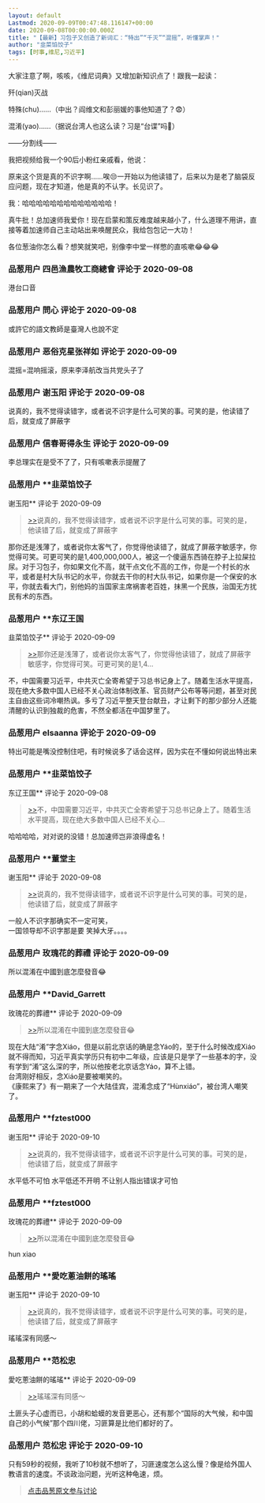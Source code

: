 ```yaml
---
layout: default
Lastmod: 2020-09-09T00:47:48.116147+00:00
date: 2020-09-08T00:00:00.000Z
title: "【最新】习包子又创造了新词汇：“特出”“千灭”“混摇”，听懂掌声！"
author: "韭菜馅饺子"
tags: [时事,维尼,习近平]
---
```


大家注意了啊，咳咳，《维尼词典》又增加新知识点了！跟我一起读：  
  
歼(qian)灭战  
  
特殊(chu)……（中出？阎维文和彭丽媛的事他知道了？😨）  
  
混淆(yao)……（据说台湾人也这么读？习是“台谍”吗🤣）  
  
——分割线——  
  
我把视频给我一个90后小粉红亲戚看，他说：  
  
原来这个货是真的不识字啊……唉😒一开始以为他读错了，后来以为是老了脑袋反应问题，现在才知道，他是真的不认字。长见识了。  
  
我：哈哈哈哈哈哈哈哈哈哈哈哈哈！  
  
真牛批！总加速师我爱你！现在启蒙和策反难度越来越小了，什么道理不用讲，直接等着加速师自己主动站出来唤醒民众，我给包包记一大功！  
  
各位葱油你怎么看？想笑就笑吧，别像李中堂一样憋的直咳嗽😂😂😂

            
### 品葱用户 **四邑漁農牧工商總會** 评论于 2020-09-08
        
港台口音
        


            
### 品葱用户 **問心** 评论于 2020-09-08
        
或許它的語文教師是臺灣人也說不定
        


            
### 品葱用户 **恶俗克星张祥如** 评论于 2020-09-09
        
混摇=混响摇滚，原来李泽航改当共党头子了
        


            
### 品葱用户 **谢玉阳** 评论于 2020-09-08
        
说真的，我不觉得读错字，或者说不识字是什么可笑的事。可笑的是，他读错了后，就变成了屏蔽字
        


            
### 品葱用户 **信春哥得永生** 评论于 2020-09-09
        
李总理实在是受不了了，只有咳嗽表示提醒了
        


            
### 品葱用户 **韭菜馅饺子 
谢玉阳** 评论于 2020-09-09
        
> [\>>]( "/video/item_id-26504#")说真的，我不觉得读错字，或者说不识字是什么可笑的事。可笑的是，他读错了后，就变成了屏蔽字

  
  
那你还是浅薄了，或者说你太客气了，你觉得他读错了，就成了屏蔽字敏感字，你觉得可笑。可更可笑的是1,400,000,000人，被这一个傻逼东西骑在脖子上拉屎拉尿。对于习包子，你如果文化不高，就干点文化不高的工作，你是一个村长的水平，或者是村大队书记的水平，你就去干你的村大队书记，如果你是一个保安的水平，你就去看大门，别他妈的当国家主席祸害老百姓，抹黑一个民族，治国无方扰民有术的东西。
        


            
### 品葱用户 **东辽王国 
韭菜馅饺子** 评论于 2020-09-09
        
> [\>>]( "/video/item_id-26506#")那你还是浅薄了，或者说你太客气了，你觉得他读错了，就成了屏蔽字敏感字，你觉得可笑。可更可笑的是1,4...

不，中国需要习近平，中共灭亡全寄希望于习总书记身上了。随着生活水平提高，现在绝大多数中国人已经不关心政治体制改革、官员财产公布等等问题，甚至对民主自由这些词冷嘲热讽。多亏了习近平整天登台献丑，才让剩下的那少部分人还能清醒的认识到独裁的危害，不然全都活在中国梦里了。
        


            
### 品葱用户 **elsaanna** 评论于 2020-09-09
        
特出可能是嘴没控制住吧，有时候说多了话会这样，因为实在不懂如何说出特出来
        


            
### 品葱用户 **韭菜馅饺子 
东辽王国** 评论于 2020-09-08
        
> [\>>]( "/video/item_id-26511#")不，中国需要习近平，中共灭亡全寄希望于习总书记身上了。随着生活水平提高，现在绝大多数中国人已经不关心...

  
哈哈哈哈，对对说的没错！总加速师岂非浪得虚名！
        


            
### 品葱用户 **董堂主 
谢玉阳** 评论于 2020-09-08
        
> [\>>]( "/video/item_id-26504#")说真的，我不觉得读错字，或者说不识字是什么可笑的事。可笑的是，他读错了后，就变成了屏蔽字

  
一般人不识字那确实不一定可笑，  
一国领导却不识字那是要 笑掉大牙。。。。
        


            
### 品葱用户 **玫瑰花的葬禮** 评论于 2020-09-09
        
所以混淆在中國到底怎麼發音😂
        


            
### 品葱用户 **David_Garrett 
玫瑰花的葬禮** 评论于 2020-09-09
        
> [\>>]( "/video/item_id-26522#")所以混淆在中國到底怎麼發音😂

  
现在大陆“淆”字念Xiáo，但是以前北京话的确是念Yáo的，至于什么时候改成Xiáo就不得而知，习近平真实学历只有初中二年级，应该是只是学了一些基本的字，没有学到“淆”这么深的字，所以他按老北京话念Yáo，算不上错。  
台湾刚好相反，念Xiáo是要被嘲笑的。  
《康熙来了》有一期来了一个大陆佳宾，混淆念成了“Hùnxiáo”，被台湾人嘲笑了。
        


            
### 品葱用户 **fztest000 
谢玉阳** 评论于 2020-09-10
        
> [\>>]( "/video/item_id-26504#")说真的，我不觉得读错字，或者说不识字是什么可笑的事。可笑的是，他读错了后，就变成了屏蔽字

  
水平低不可怕 水平低还不开明 不让别人指出错误才可怕
        


            
### 品葱用户 **fztest000 
玫瑰花的葬禮** 评论于 2020-09-09
        
> [\>>]( "/video/item_id-26522#")所以混淆在中國到底怎麼發音😂

  
  
hun xiao
        


            
### 品葱用户 **愛吃蔥油餅的瑤瑤 
谢玉阳** 评论于 2020-09-10
        
> [\>>]( "/video/item_id-26504#")说真的，我不觉得读错字，或者说不识字是什么可笑的事。可笑的是，他读错了后，就变成了屏蔽字

  
  
瑤瑤深有同感～
        


            
### 品葱用户 **范松忠 
愛吃蔥油餅的瑤瑤** 评论于 2020-09-09
        
> [\>>]( "/video/item_id-26527#")瑤瑤深有同感～

  
  
土匪头子心虚而已，小胡和蛤蟆的发音更恶心，还有那个“国际的大气候，和中国自己的小气候”那个四川佬，习匪算是比他们都好的了。
        


            
### 品葱用户 **范松忠** 评论于 2020-09-10
        
只有59秒的视频，我听了10秒就不想听了，习匪速度怎么这么慢？像是给外国人教语言的速度。不谈政治问题，光听这种龟速，烦。
        






> [点击品葱原文参与讨论](https://pincong.rocks/video/2981)

